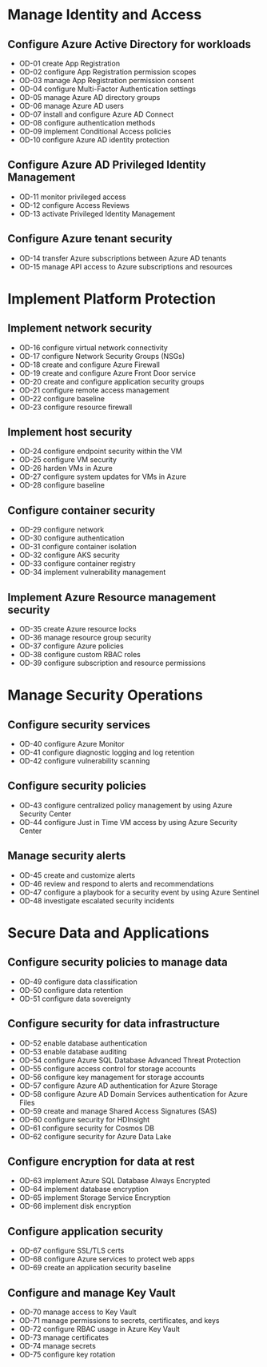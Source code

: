 # Manage Identity and Access

## Configure Azure Active Directory for workloads
* OD-01 create App Registration
* OD-02 configure App Registration permission scopes
* OD-03 manage App Registration permission consent
* OD-04 configure Multi-Factor Authentication settings
* OD-05 manage Azure AD directory groups
* OD-06 manage Azure AD users
* OD-07 install and configure Azure AD Connect
* OD-08 configure authentication methods
* OD-09 implement Conditional Access policies
* OD-10 configure Azure AD identity protection

## Configure Azure AD Privileged Identity Management
* OD-11 monitor privileged access
* OD-12 configure Access Reviews
* OD-13 activate Privileged Identity Management

## Configure Azure tenant security
* OD-14 transfer Azure subscriptions between Azure AD tenants
* OD-15 manage API access to Azure subscriptions and resources

# Implement Platform Protection
## Implement network security
* OD-16 configure virtual network connectivity
* OD-17 configure Network Security Groups (NSGs)
* OD-18 create and configure Azure Firewall
* OD-19 create and configure Azure Front Door service
* OD-20 create and configure application security groups
* OD-21 configure remote access management
* OD-22 configure baseline
* OD-23 configure resource firewall

## Implement host security
* OD-24 configure endpoint security within the VM
* OD-25 configure VM security
* OD-26 harden VMs in Azure
* OD-27 configure system updates for VMs in Azure
* OD-28 configure baseline

## Configure container security
* OD-29 configure network
* OD-30 configure authentication
* OD-31 configure container isolation
* OD-32 configure AKS security
* OD-33 configure container registry
* OD-34 implement vulnerability management

## Implement Azure Resource management security
* OD-35 create Azure resource locks
* OD-36 manage resource group security
* OD-37 configure Azure policies
* OD-38 configure custom RBAC roles
* OD-39 configure subscription and resource permissions

# Manage Security Operations
## Configure security services
* OD-40 configure Azure Monitor
* OD-41 configure diagnostic logging and log retention
* OD-42 configure vulnerability scanning

## Configure security policies
* OD-43 configure centralized policy management by using Azure Security Center
* OD-44 configure Just in Time VM access by using Azure Security Center

## Manage security alerts
* OD-45 create and customize alerts
* OD-46 review and respond to alerts and recommendations
* OD-47 configure a playbook for a security event by using Azure Sentinel
* OD-48 investigate escalated security incidents

# Secure Data and Applications

## Configure security policies to manage data
* OD-49 configure data classification
* OD-50 configure data retention
* OD-51 configure data sovereignty

## Configure security for data infrastructure
* OD-52 enable database authentication
* OD-53 enable database auditing
* OD-54 configure Azure SQL Database Advanced Threat Protection
* OD-55 configure access control for storage accounts
* OD-56 configure key management for storage accounts
* OD-57 configure Azure AD authentication for Azure Storage
* OD-58 configure Azure AD Domain Services authentication for Azure Files
* OD-59 create and manage Shared Access Signatures (SAS)
* OD-60 configure security for HDInsight
* OD-61 configure security for Cosmos DB
* OD-62 configure security for Azure Data Lake

## Configure encryption for data at rest
* OD-63 implement Azure SQL Database Always Encrypted
* OD-64 implement database encryption
* OD-65 implement Storage Service Encryption
* OD-66 implement disk encryption

## Configure application security
* OD-67 configure SSL/TLS certs
* OD-68 configure Azure services to protect web apps
* OD-69 create an application security baseline

## Configure and manage Key Vault
* OD-70 manage access to Key Vault
* OD-71 manage permissions to secrets, certificates, and keys
* OD-72 configure RBAC usage in Azure Key Vault
* OD-73 manage certificates
* OD-74 manage secrets
* OD-75 configure key rotation
